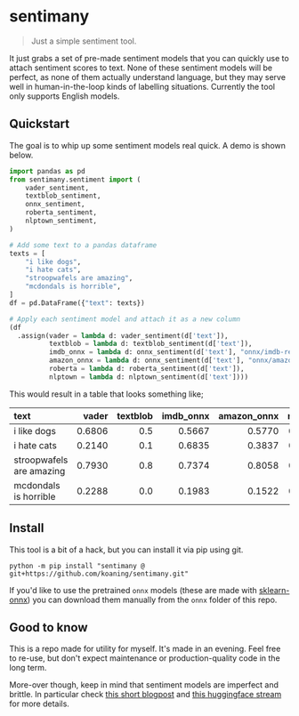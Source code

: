 # sentimany

> Just a simple sentiment tool. 

It just grabs a set of pre-made sentiment models that you can quickly use to attach sentiment scores to text. None of these sentiment models will be perfect, as none of them actually understand language, but they may serve well in human-in-the-loop kinds of labelling situations. Currently the tool only supports English models.

## Quickstart 

The goal is to whip up some sentiment models real quick. A demo is shown below.

```python
import pandas as pd
from sentimany.sentiment import (
    vader_sentiment,
    textblob_sentiment,
    onnx_sentiment,
    roberta_sentiment,
    nlptown_sentiment,
)

# Add some text to a pandas dataframe
texts = [
    "i like dogs",
    "i hate cats",
    "stroopwafels are amazing",
    "mcdondals is horrible",
]
df = pd.DataFrame({"text": texts})

# Apply each sentiment model and attach it as a new column
(df
  .assign(vader = lambda d: vader_sentiment(d['text']), 
          textblob = lambda d: textblob_sentiment(d['text']),
          imdb_onnx = lambda d: onnx_sentiment(d['text'], "onnx/imdb-reviews.onnx"),
          amazon_onnx = lambda d: onnx_sentiment(d['text'], "onnx/amazon-reviews.onnx"),
          roberta = lambda d: roberta_sentiment(d['text']), 
          nlptown = lambda d: nlptown_sentiment(d['text'])))
```

This would result in a table that looks something like; 

| text                     |   vader |   textblob |   imdb_onnx |   amazon_onnx |   roberta |   nlptown |
|:-------------------------|--------:|-----------:|------------:|--------------:|----------:|----------:|
| i like dogs              |  0.6806 |        0.5 |      0.5667 |        0.5770 |    0.9979 |    0.7335 |
| i hate cats              |  0.2140 |        0.1 |      0.6835 |        0.3837 |    0.0016 |    0.3544 |
| stroopwafels are amazing |  0.7930 |        0.8 |      0.7374 |        0.8058 |    0.9985 |    0.9323 |
| mcdondals is horrible    |  0.2288 |        0.0 |      0.1983 |        0.1522 |    0.0006 |    0.0605 |

## Install

This tool is a bit of a hack, but you can install it via pip using git.

```
python -m pip install "sentimany @ git+https://github.com/koaning/sentimany.git"
```

If you'd like to use the pretrained `onnx` models (these are made with [sklearn-onnx](http://onnx.ai/sklearn-onnx/)) you can download them manually from the `onnx` folder of this repo.

## Good to know 

This is a repo made for utility for myself. It's made in an evening. Feel free to re-use, but don't expect maintenance or production-quality code in the long term. 

More-over though, keep in mind that sentiment models are imperfect and brittle. In particular check [this short blogpost](https://koaning.io/til/2021-09-27-sentiment/) and [this huggingface stream](https://www.youtube.com/watch?v=0K5ybetv-dA&ab_channel=HuggingFace) for more details.
